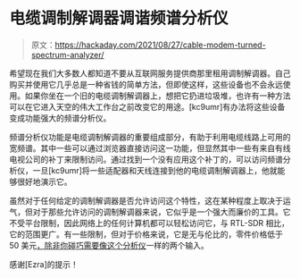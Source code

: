 # 电缆调制解调器调谐频谱分析仪

> 原文：<https://hackaday.com/2021/08/27/cable-modem-turned-spectrum-analyzer/>

希望现在我们大多数人都知道不要从互联网服务提供商那里租用调制解调器。自己购买并使用它几乎总是一种省钱的简单方法，但即使这样，这些设备也不会永远使用。如果你坐在一个旧的电缆调制解调器上，想把它扔进垃圾堆，也许有一种方法可以在它进入天空的伟大工作台之前改变它的用途。[kc9umr]有办法将这些设备变成功能强大的频谱分析仪。

频谱分析仪功能是电缆调制解调器的重要组成部分，有助于利用电缆线路上可用的宽频谱。其中一些可以通过浏览器直接访问这一功能，但显然其中一些有来自有线电视公司的补丁来限制访问。通过找到一个没有应用这个补丁的，可以访问频谱分析仪，一旦[kc9umr]将一些适配器和天线连接到他的电缆调制解调器上，他就能够很好地演示它。

虽然对于任何给定的调制解调器是否允许访问这个特性，这在某种程度上取决于运气，但对于那些允许访问的调制解调器来说，它似乎是一个强大而廉价的工具。它不受平台限制，因此网络上的任何计算机都可以轻松访问它，与 RTL-SDR 相比，它的范围更广。有一些限制，但对于价格来说，它是无与伦比的，零件价格低于 50 美元[，除非你碰巧需要像这个分析仪](https://hackaday.com/2020/09/01/tinysa-is-a-49-spectrum-analyzer/)一样的两个输入。

感谢[Ezra]的提示！